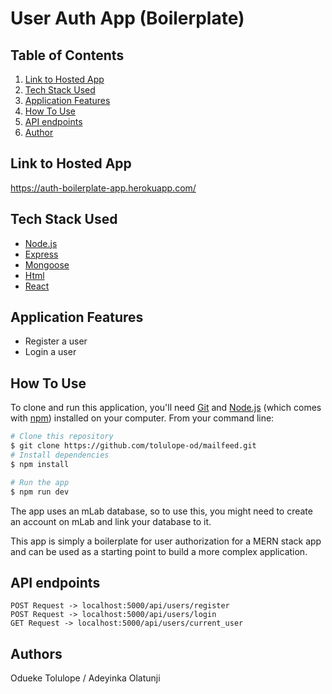 # User Auth App (Boilerplate)

## Table of Contents

1. <a href="#hosted-app">Link to Hosted App</a>
2. <a href="#tech-stack-used">Tech Stack Used</a>
3. <a href="#application-features">Application Features</a>
4. <a href="#how-to-use">How To Use</a>
5. <a href="#api-endpoints">API endpoints</a>
6. <a href="#author">Author</a>

## Link to Hosted App

https://auth-boilerplate-app.herokuapp.com/

## Tech Stack Used

- [Node.js](https://nodejs.org/)
- [Express](https://expressjs.com/)
- [Mongoose](https://mongoosejs.com/)
- [Html]()
- [React](https://reactjs.org/)

## Application Features

- Register a user
- Login a user

## How To Use

To clone and run this application, you'll need [Git](https://git-scm.com) and [Node.js](https://nodejs.org/en/download/) (which comes with [npm](http://npmjs.com)) installed on your computer. From your command line:

```bash
# Clone this repository
$ git clone https://github.com/tolulope-od/mailfeed.git
# Install dependencies
$ npm install

# Run the app
$ npm run dev

```

The app uses an mLab database, so to use this, you might need to create an account on mLab and link your database to it.

This app is simply a boilerplate for user authorization for a MERN stack app and can be used as a starting point to build a more complex application.

## API endpoints

```
POST Request -> localhost:5000/api/users/register
POST Request -> localhost:5000/api/users/login
GET Request -> localhost:5000/api/users/current_user
```

## Authors

Odueke Tolulope /
Adeyinka Olatunji

